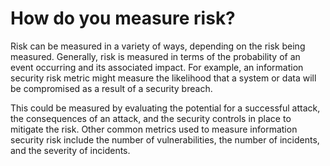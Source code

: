 # How do you measure risk?

Risk can be measured in a variety of ways, depending on the risk being measured. Generally, risk is measured in terms of the probability of an event occurring and its associated impact. For example, an information security risk metric might measure the likelihood that a system or data will be compromised as a result of a security breach.&#x20;

This could be measured by evaluating the potential for a successful attack, the consequences of an attack, and the security controls in place to mitigate the risk. Other common metrics used to measure information security risk include the number of vulnerabilities, the number of incidents, and the severity of incidents.
